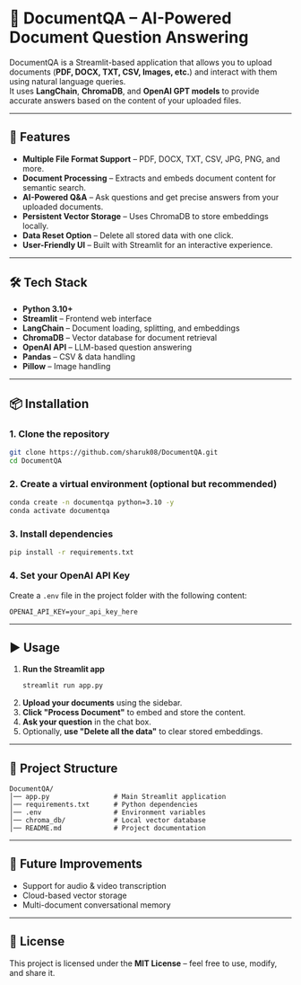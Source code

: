 # 📄 DocumentQA – AI-Powered Document Question Answering

DocumentQA is a Streamlit-based application that allows you to upload documents (**PDF, DOCX, TXT, CSV, Images, etc.**) and interact with them using natural language queries.  
It uses **LangChain**, **ChromaDB**, and **OpenAI GPT models** to provide accurate answers based on the content of your uploaded files.

---

## 🚀 Features

- **Multiple File Format Support** – PDF, DOCX, TXT, CSV, JPG, PNG, and more.
- **Document Processing** – Extracts and embeds document content for semantic search.
- **AI-Powered Q&A** – Ask questions and get precise answers from your uploaded documents.
- **Persistent Vector Storage** – Uses ChromaDB to store embeddings locally.
- **Data Reset Option** – Delete all stored data with one click.
- **User-Friendly UI** – Built with Streamlit for an interactive experience.

---

## 🛠 Tech Stack

- **Python 3.10+**
- **Streamlit** – Frontend web interface
- **LangChain** – Document loading, splitting, and embeddings
- **ChromaDB** – Vector database for document retrieval
- **OpenAI API** – LLM-based question answering
- **Pandas** – CSV & data handling
- **Pillow** – Image handling

---

## 📦 Installation

### 1. Clone the repository
```bash
git clone https://github.com/sharuk08/DocumentQA.git
cd DocumentQA
```

### 2. Create a virtual environment (optional but recommended)
```bash
conda create -n documentqa python=3.10 -y
conda activate documentqa
```

### 3. Install dependencies
```bash
pip install -r requirements.txt
```

### 4. Set your OpenAI API Key
Create a `.env` file in the project folder with the following content:
```env
OPENAI_API_KEY=your_api_key_here
```

---

## ▶ Usage

1. **Run the Streamlit app**
    ```bash
    streamlit run app.py
    ```
2. **Upload your documents** using the sidebar.
3. **Click "Process Document"** to embed and store the content.
4. **Ask your question** in the chat box.
5. Optionally, **use "Delete all the data"** to clear stored embeddings.

---

## 📁 Project Structure

```
DocumentQA/
│── app.py                # Main Streamlit application
│── requirements.txt      # Python dependencies
│── .env                  # Environment variables
│── chroma_db/            # Local vector database
│── README.md             # Project documentation
```

---

## 🔮 Future Improvements

- Support for audio & video transcription
- Cloud-based vector storage
- Multi-document conversational memory

---

## 📜 License

This project is licensed under the **MIT License** – feel free to use, modify, and share it.
